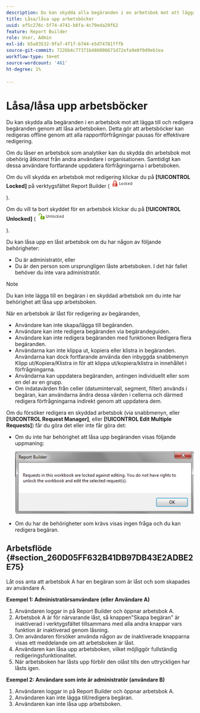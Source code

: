 ```yaml
---
description: Du kan skydda alla begäranden i en arbetsbok mot att lägga till och redigera begäranden genom att låsa arbetsboken. Detta gör att arbetsböcker kan redigeras offline genom att alla rapportförfrågningar pausas för effektivare redigering.
title: Låsa/låsa upp arbetsböcker
uuid: ef5c276c-5f74-4741-b6fa-4c79eda29f62
feature: Report Builder
role: User, Admin
exl-id: b5a83532-9fa7-4f1f-b744-e5d74781fffb
source-git-commit: 7226b4c77371b486006671d72efa9e0f0d9eb1ea
workflow-type: tm+mt
source-wordcount: '461'
ht-degree: 1%

---
```


# Låsa/låsa upp arbetsböcker

Du kan skydda alla begäranden i en arbetsbok mot att lägga till och redigera begäranden genom att låsa arbetsboken. Detta gör att arbetsböcker kan redigeras offline genom att alla rapportförfrågningar pausas för effektivare redigering.

Om du låser en arbetsbok som analytiker kan du skydda din arbetsbok mot obehörig åtkomst från andra användare i organisationen. Samtidigt kan dessa användare fortfarande uppdatera förfrågningarna i arbetsboken.

Om du vill skydda en arbetsbok mot redigering klickar du på **[!UICONTROL Locked]** på verktygsfältet Report Builder ( ![](assets/locked_icon.png)

).

Om du vill ta bort skyddet för en arbetsbok klickar du på **[!UICONTROL Unlocked]** ( ![](assets/unlocked_icon.png)

).

Du kan låsa upp en låst arbetsbok om du har någon av följande behörigheter:

* Du är administratör, eller
* Du är den person som ursprungligen låste arbetsboken. I det här fallet behöver du inte vara administratör.

>[!NOTE]
>
>Du kan inte lägga till en begäran i en skyddad arbetsbok om du inte har behörighet att låsa upp arbetsboken.

När en arbetsbok är låst för redigering av begäranden,

* Användare kan inte skapa/lägga till begäranden.
* Användare kan inte redigera begäranden via begärandeguiden.
* Användare kan inte redigera begäranden med funktionen Redigera flera begäranden.
* Användarna kan inte klippa ut, kopiera eller klistra in begäranden. Användarna kan dock fortfarande använda den inbyggda snabbmenyn Klipp ut/Kopiera/Klistra in för att klippa ut/kopiera/klistra in innehållet i förfrågningarna.
* Användarna kan uppdatera begäranden, antingen individuellt eller som en del av en grupp.
* Om indatavärden från celler (datumintervall, segment, filter) används i begäran, kan användarna ändra dessa värden i cellerna och därmed redigera förfrågningarna indirekt genom att uppdatera dem.

Om du försöker redigera en skyddad arbetsbok (via snabbmenyn, eller **[!UICONTROL Request Manager]**, eller **[!UICONTROL Edit Multiple Requests]**) får du göra det eller inte får göra det:

* Om du inte har behörighet att låsa upp begäranden visas följande uppmaning:

   ![](assets/locked_workbook_error.png)

* Om du har de behörigheter som krävs visas ingen fråga och du kan redigera begäran.

## Arbetsflöde {#section_260D05FF632B41DB97DB43E2ADBE2E75}

Låt oss anta att arbetsbok A har en begäran som är låst och som skapades av användare A.

**Exempel 1: Administratörsanvändare (eller Användare A)**

1. Användaren loggar in på Report Builder och öppnar arbetsbok A.
1. Arbetsbok A är för närvarande låst, så knappen&quot;Skapa begäran&quot; är inaktiverad i verktygsfältet tillsammans med alla andra knappar vars funktion är inaktiverad genom låsning.
1. Om användaren försöker använda någon av de inaktiverade knapparna visas ett meddelande om att arbetsboken är låst.
1. Användaren kan låsa upp arbetsboken, vilket möjliggör fullständig redigeringsfunktionalitet.
1. När arbetsboken har låsts upp förblir den olåst tills den uttryckligen har låsts igen.

**Exempel 2: Användare som inte är administratör (användare B)**

1. Användaren loggar in på Report Builder och öppnar arbetsbok A.
1. Användaren kan inte lägga till/redigera begäran.
1. Användaren kan inte låsa upp arbetsboken.
